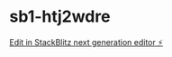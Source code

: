 # sb1-htj2wdre

[Edit in StackBlitz next generation editor ⚡️](https://stackblitz.com/~/github.com/dilshanmethsara/sb1-htj2wdre)